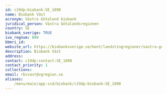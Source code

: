 ```yaml
---
id: c19dp:biobank:SE_1890
name: Biobank Väst
acronym: Västra Götaland biobank
juridical_person: Västra Götalandsregionen
country: SE
biobank_sverige: TRUE
ivo_regnum: 890
bbmri_id:
website_url: https://biobanksverige.se/kont/landstingregioner/vastra-gotaland/
description: Biobank Väst
address:
contact: c19dp:contact:SE_1890
contact_priority: 1
collections:
email: rbcvast@vgregion.se
aliases:
    /menu/main/app-scd/biobank/c19dp:biobank:SE_1890
---
```


